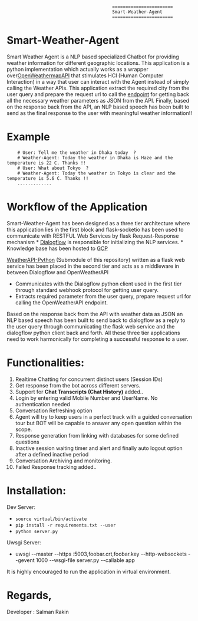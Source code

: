 

                                            =======================
                                            Smart-Weather-Agent
                                            =======================


# Smart-Weather-Agent


Smart Weather Agent is a NLP based specialized Chatbot for providing weather information for different geographic locations. This application is a python implementation
which actually works as a wrapper over[OpenWeathermapAPI](https://openweathermap.org/api) that stimulates HCI (Human Computer Interaction) in a way that user can interact
with the Agent instead of simply calling the Weather APIs. This application extract the required city from the user query and prepare the request url to call the 
[endpoint](https://openweathermap.org/current) for getting back all the necessary weather parameters as JSON from the API. Finally, based on the response back from the API, 
an NLP based speech has been built to send as the final response to the user with meaningful weather information!!

# Example

        # User: Tell me the weather in Dhaka today  ?
        # Weather-Agent: Today the weather in Dhaka is Haze and the temperature is 22 C. Thanks !!
        # User: What about Tokyo  ?
        # Weather-Agent: Today the weather in Tokyo is clear and the temperature is 5.6 C. Thanks !!
        .............


# Workflow of the Application


Smart-Weather-Agent has been designed as a three tier architecture where this application lies in the first block and flask-socketio has been used to 
communicate with RESTFUL Web Services by flask Request-Response mechanism
    * [Dialogflow](https://cloud.google.com/dialogflow) is responsible for initializing the NLP services. 
    * Knowledge base has been hosted to [GCP](https://cloud.google.com/)

[WeatherAPI-Python]() (Submodule of this repository) written as a flask web service has been placed in the second tier and acts as a middleware in between Dialogflow 
and OpenWeatherAPI 
  * Communicates with the Dialogflow python client used in the first tier through standard webhook protocol for getting user query. 
  * Extracts required parameter from the user query, prepare request url for calling the OpenWeatherAPI endpoint.
  
Based on the response back from the API with weather data as JSON an NLP based speech has been built to send back to dialogflow as a reply to the user query 
through communicating the flask web service and the dialogflow python client back and forth. All these three tier applications need to work harmonically for 
completing a successful response to a user.



# Functionalities:

1. Realtime Chatting for concurrent distinct users (Session IDs)
2. Get response from the bot across different servers.
3. Support for **Chat Transcripts (Chat History)** added..
4. Login by entering valid Mobile Number and UserName. No authentication needed
5. Conversation Refreshing option
6. Agent will try to keep users in a perfect track with a guided conversation tour but BOT will be capable to answer any open question within the scope.
7. Response generation from linking with databases for some defined questions
8. Inactive session waiting timer and alert and finally auto logout option after a defined inactive period
9. Conversation Archiving and monitoring.
10. Failed Response tracking added..




# Installation:


Dev Server:

* `source virtual/bin/activate`
* `pip install -r requirements.txt --user`
* `python server.py`

Uwsgi Server:

* uwsgi --master --https :5003,foobar.crt,foobar.key --http-websockets  --gevent 1000 --wsgi-file server.py --callable app



It is highly encouraged to run the application in virtual environment. 

# Regards, 

Developer : Salman Rakin

	